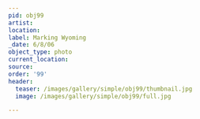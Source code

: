 ```yaml
---
pid: obj99
artist:
location:
label: Marking Wyoming
_date: 6/8/06
object_type: photo
current_location:
source:
order: '99'
header:
  teaser: /images/gallery/simple/obj99/thumbnail.jpg
  image: /images/gallery/simple/obj99/full.jpg

---
```

